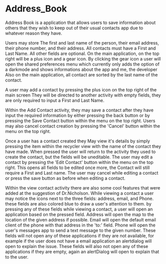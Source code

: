# Address_Book
Address Book is a application that allows users to save information about others
 that they wish to keep out of their usual contacts app due to whatever reason they have.
 
Users may store The first and last name of the person, their email address, their phone number, and their address.
  All contacts must have a First and Last Name. All other fields are optional.
  On the main application, on the top right will be a plus icon and a gear icon.
  By clicking the gear icon a user will open the shared preferences menu which currently
    only adds the option of a darkmode and shows informations about the app and me, the developer
  Also on the main application, all contact are sorted by the last name of the contact.
  
A user may add a contact by pressing the plus icon on the top right of the main screen
  They will be directed to another activity with empty fields, they are only required to input a First and Last Name.

Within the Add Contact activity, they may save a contact after they have input the required information
  by either pressing the back button or by pressing the Save Contact button within the menu on the top right.
  Users may also cancel contact creation by pressing the 'Cancel' button within the menu on the top right.
  
Once a user has a contact created they May view it's details by simply pressing the item within the recycler view
  with the name of the contact they have made.
  When pressed the user will return to the activity they used to create the contact, but the fields will be uneditable.
  The user may edit a contact by pressing the 'Edit Contact' button within the menu on the top right.
  This opens all fields to be edited once more, the Contact will still require a First and Last name.
  The user may cancel while editing a contact or press the save button as before when editing a contact.
  
Within the view contact activity there are also some cool features that were added at the suggestion of Dr.Nicholson.
  While viewing a contact a user may notice the icons next to the three fields: address, email, and Phone.
  these fields are also colored blue to draw a user's attention to them.
  by pressing any of these fields while viewing a contact, a user will open an application based on the pressed field.
  Address will open the map to the location of the given address if possible.
  Email will open the default email client of the phone with that address in the 'to:' field.
  Phone will open the user's messages app to send a text message to the given number.
  These fields will not open any of these applications if they are not available, for example if the user does not have a email application
  an alertdialog will open to explain the issue.
  These fields will also not open any of these applications if they are empty, again an alertDialog will open to explain that to the user.
  
